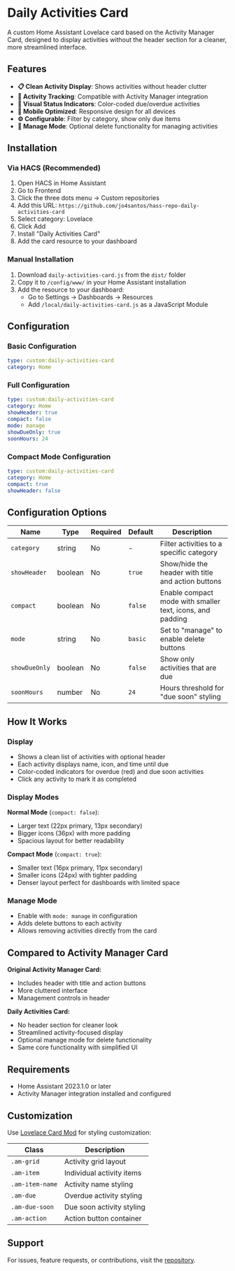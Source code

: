 # Daily Activities Card

A custom Home Assistant Lovelace card based on the Activity Manager Card, designed to display activities without the header section for a cleaner, more streamlined interface.

## Features

- **📋 Clean Activity Display**: Shows activities without header clutter
- **🎯 Activity Tracking**: Compatible with Activity Manager integration
- **🎨 Visual Status Indicators**: Color-coded due/overdue activities
- **📱 Mobile Optimized**: Responsive design for all devices
- **⚙️ Configurable**: Filter by category, show only due items
- **🔧 Manage Mode**: Optional delete functionality for managing activities

## Installation

### Via HACS (Recommended)

1. Open HACS in Home Assistant
2. Go to Frontend
3. Click the three dots menu → Custom repositories
4. Add this URL: `https://github.com/jo4santos/hass-repo-daily-activities-card`
5. Select category: Lovelace
6. Click Add
7. Install "Daily Activities Card"
8. Add the card resource to your dashboard

### Manual Installation

1. Download `daily-activities-card.js` from the `dist/` folder
2. Copy it to `/config/www/` in your Home Assistant installation
3. Add the resource to your dashboard:
   - Go to Settings → Dashboards → Resources
   - Add `/local/daily-activities-card.js` as a JavaScript Module

## Configuration

### Basic Configuration

```yaml
type: custom:daily-activities-card
category: Home
```

### Full Configuration

```yaml
type: custom:daily-activities-card
category: Home
showHeader: true
compact: false
mode: manage
showDueOnly: true
soonHours: 24
```

### Compact Mode Configuration

```yaml
type: custom:daily-activities-card
category: Home
compact: true
showHeader: false
```

## Configuration Options

| Name | Type | Required | Default | Description |
|------|------|----------|---------|-------------|
| `category` | string | No | - | Filter activities to a specific category |
| `showHeader` | boolean | No | `true` | Show/hide the header with title and action buttons |
| `compact` | boolean | No | `false` | Enable compact mode with smaller text, icons, and padding |
| `mode` | string | No | `basic` | Set to "manage" to enable delete buttons |
| `showDueOnly` | boolean | No | `false` | Show only activities that are due |
| `soonHours` | number | No | `24` | Hours threshold for "due soon" styling |

## How It Works

### Display
- Shows a clean list of activities with optional header
- Each activity displays name, icon, and time until due
- Color-coded indicators for overdue (red) and due soon activities
- Click any activity to mark it as completed

### Display Modes

**Normal Mode** (`compact: false`):
- Larger text (22px primary, 13px secondary)
- Bigger icons (36px) with more padding
- Spacious layout for better readability

**Compact Mode** (`compact: true`):
- Smaller text (16px primary, 11px secondary) 
- Smaller icons (24px) with tighter padding
- Denser layout perfect for dashboards with limited space

### Manage Mode
- Enable with `mode: manage` in configuration
- Adds delete buttons to each activity
- Allows removing activities directly from the card

## Compared to Activity Manager Card

**Original Activity Manager Card:**
- Includes header with title and action buttons
- More cluttered interface
- Management controls in header

**Daily Activities Card:**
- No header section for cleaner look
- Streamlined activity-focused display
- Optional manage mode for delete functionality
- Same core functionality with simplified UI

## Requirements

- Home Assistant 2023.1.0 or later
- Activity Manager integration installed and configured

## Customization

Use [Lovelace Card Mod](https://github.com/thomasloven/lovelace-card-mod) for styling customization:

| Class | Description |
|-------|-------------|
| `.am-grid` | Activity grid layout |
| `.am-item` | Individual activity items |
| `.am-item-name` | Activity name styling |
| `.am-due` | Overdue activity styling |
| `.am-due-soon` | Due soon activity styling |
| `.am-action` | Action button container |

## Support

For issues, feature requests, or contributions, visit the [repository](https://github.com/jo4santos/hass-repo).